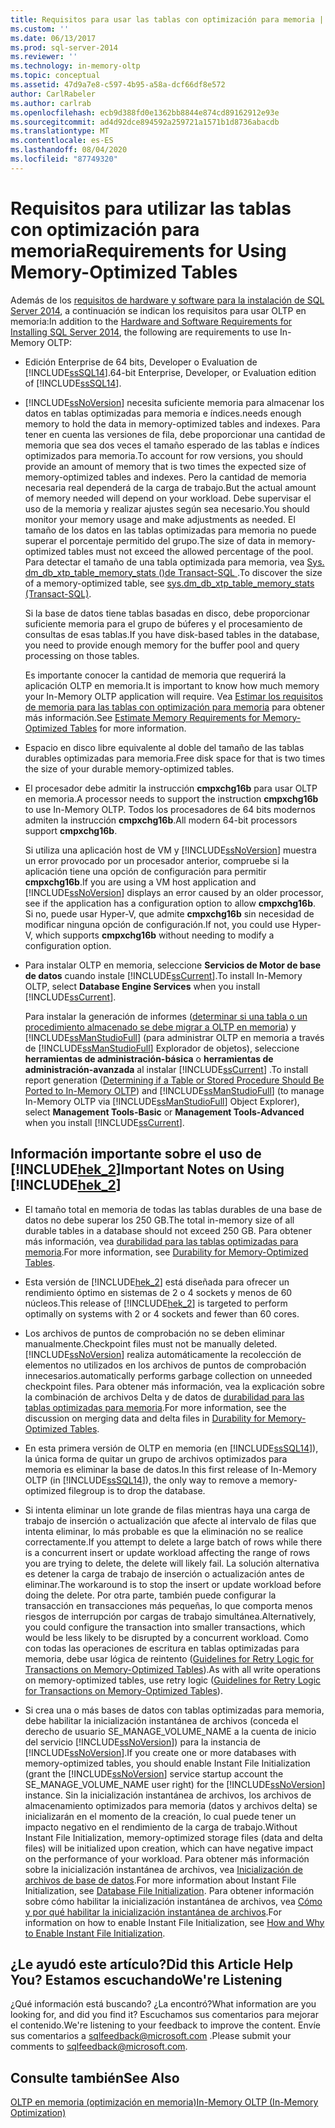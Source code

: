 ```yaml
---
title: Requisitos para usar las tablas con optimización para memoria | Microsoft Docs
ms.custom: ''
ms.date: 06/13/2017
ms.prod: sql-server-2014
ms.reviewer: ''
ms.technology: in-memory-oltp
ms.topic: conceptual
ms.assetid: 47d9a7e8-c597-4b95-a58a-dcf66df8e572
author: CarlRabeler
ms.author: carlrab
ms.openlocfilehash: ecb9d388fd0e1362bb8844e874cd89162912e93e
ms.sourcegitcommit: ad4d92dce894592a259721a1571b1d8736abacdb
ms.translationtype: MT
ms.contentlocale: es-ES
ms.lasthandoff: 08/04/2020
ms.locfileid: "87749320"
---
```

# <a name="requirements-for-using-memory-optimized-tables"></a><span data-ttu-id="24110-102">Requisitos para utilizar las tablas con optimización para memoria</span><span class="sxs-lookup"><span data-stu-id="24110-102">Requirements for Using Memory-Optimized Tables</span></span>
  <span data-ttu-id="24110-103">Además de los [requisitos de hardware y software para la instalación de SQL Server 2014](../../sql-server/install/hardware-and-software-requirements-for-installing-sql-server.md), a continuación se indican los requisitos para usar OLTP en memoria:</span><span class="sxs-lookup"><span data-stu-id="24110-103">In addition to the [Hardware and Software Requirements for Installing SQL Server 2014](../../sql-server/install/hardware-and-software-requirements-for-installing-sql-server.md), the following are requirements to use In-Memory OLTP:</span></span>  
  
-   <span data-ttu-id="24110-104">Edición Enterprise de 64 bits, Developer o Evaluation de [!INCLUDE[ssSQL14](../../includes/sssql14-md.md)].</span><span class="sxs-lookup"><span data-stu-id="24110-104">64-bit Enterprise, Developer, or Evaluation edition of [!INCLUDE[ssSQL14](../../includes/sssql14-md.md)].</span></span>  
  
-   [!INCLUDE[ssNoVersion](../../includes/ssnoversion-md.md)] <span data-ttu-id="24110-105">necesita suficiente memoria para almacenar los datos en tablas optimizadas para memoria e índices.</span><span class="sxs-lookup"><span data-stu-id="24110-105">needs enough memory to hold the data in memory-optimized tables and indexes.</span></span> <span data-ttu-id="24110-106">Para tener en cuenta las versiones de fila, debe proporcionar una cantidad de memoria que sea dos veces el tamaño esperado de las tablas e índices optimizados para memoria.</span><span class="sxs-lookup"><span data-stu-id="24110-106">To account for row versions, you should provide an amount of memory that is two times the expected size of memory-optimized tables and indexes.</span></span> <span data-ttu-id="24110-107">Pero la cantidad de memoria necesaria real dependerá de la carga de trabajo.</span><span class="sxs-lookup"><span data-stu-id="24110-107">But the actual amount of memory needed will depend on your workload.</span></span> <span data-ttu-id="24110-108">Debe supervisar el uso de la memoria y realizar ajustes según sea necesario.</span><span class="sxs-lookup"><span data-stu-id="24110-108">You should monitor your memory usage and make adjustments as needed.</span></span> <span data-ttu-id="24110-109">El tamaño de los datos en las tablas optimizadas para memoria no puede superar el porcentaje permitido del grupo.</span><span class="sxs-lookup"><span data-stu-id="24110-109">The size of data in memory-optimized tables must not exceed the allowed percentage of the pool.</span></span> <span data-ttu-id="24110-110">Para detectar el tamaño de una tabla optimizada para memoria, vea [Sys. dm_db_xtp_table_memory_stats &#40;&#41;de Transact-SQL ](/sql/relational-databases/system-dynamic-management-views/sys-dm-db-xtp-table-memory-stats-transact-sql).</span><span class="sxs-lookup"><span data-stu-id="24110-110">To discover the size of a memory-optimized table, see [sys.dm_db_xtp_table_memory_stats &#40;Transact-SQL&#41;](/sql/relational-databases/system-dynamic-management-views/sys-dm-db-xtp-table-memory-stats-transact-sql).</span></span>  
  
     <span data-ttu-id="24110-111">Si la base de datos tiene tablas basadas en disco, debe proporcionar suficiente memoria para el grupo de búferes y el procesamiento de consultas de esas tablas.</span><span class="sxs-lookup"><span data-stu-id="24110-111">If you have disk-based tables in the database, you need to provide enough memory for the buffer pool and query processing on those tables.</span></span>  
  
     <span data-ttu-id="24110-112">Es importante conocer la cantidad de memoria que requerirá la aplicación OLTP en memoria.</span><span class="sxs-lookup"><span data-stu-id="24110-112">It is important to know how much memory your In-Memory OLTP application will require.</span></span> <span data-ttu-id="24110-113">Vea [Estimar los requisitos de memoria para las tablas con optimización para memoria](memory-optimized-tables.md) para obtener más información.</span><span class="sxs-lookup"><span data-stu-id="24110-113">See [Estimate Memory Requirements for Memory-Optimized Tables](memory-optimized-tables.md) for more information.</span></span>  
  
-   <span data-ttu-id="24110-114">Espacio en disco libre equivalente al doble del tamaño de las tablas durables optimizadas para memoria.</span><span class="sxs-lookup"><span data-stu-id="24110-114">Free disk space for that is two times the size of your durable memory-optimized tables.</span></span>  
  
-   <span data-ttu-id="24110-115">El procesador debe admitir la instrucción **cmpxchg16b** para usar OLTP en memoria.</span><span class="sxs-lookup"><span data-stu-id="24110-115">A processor needs to support the instruction **cmpxchg16b** to use In-Memory OLTP.</span></span> <span data-ttu-id="24110-116">Todos los procesadores de 64 bits modernos admiten la instrucción **cmpxchg16b**.</span><span class="sxs-lookup"><span data-stu-id="24110-116">All modern 64-bit processors support **cmpxchg16b**.</span></span>  
  
     <span data-ttu-id="24110-117">Si utiliza una aplicación host de VM y [!INCLUDE[ssNoVersion](../../includes/ssnoversion-md.md)] muestra un error provocado por un procesador anterior, compruebe si la aplicación tiene una opción de configuración para permitir **cmpxchg16b**.</span><span class="sxs-lookup"><span data-stu-id="24110-117">If you are using a VM host application and [!INCLUDE[ssNoVersion](../../includes/ssnoversion-md.md)] displays an error caused by an older processor, see if the application has a configuration option to allow **cmpxchg16b**.</span></span> <span data-ttu-id="24110-118">Si no, puede usar Hyper-V, que admite **cmpxchg16b** sin necesidad de modificar ninguna opción de configuración.</span><span class="sxs-lookup"><span data-stu-id="24110-118">If not, you could use Hyper-V, which supports **cmpxchg16b** without needing to modify a configuration option.</span></span>  
  
-   <span data-ttu-id="24110-119">Para instalar OLTP en memoria, seleccione **Servicios de Motor de base de datos** cuando instale [!INCLUDE[ssCurrent](../../../includes/sscurrent-md.md)].</span><span class="sxs-lookup"><span data-stu-id="24110-119">To install In-Memory OLTP, select **Database Engine Services** when you install [!INCLUDE[ssCurrent](../../../includes/sscurrent-md.md)].</span></span>  
  
     <span data-ttu-id="24110-120">Para instalar la generación de informes ([determinar si una tabla o un procedimiento almacenado se debe migrar a OLTP en memoria](determining-if-a-table-or-stored-procedure-should-be-ported-to-in-memory-oltp.md)) y [!INCLUDE[ssManStudioFull](../../../includes/ssmanstudiofull-md.md)] (para administrar OLTP en memoria a través de [!INCLUDE[ssManStudioFull](../../../includes/ssmanstudiofull-md.md)] Explorador de objetos), seleccione **herramientas de administración-básica** o **herramientas de administración-avanzada** al instalar [!INCLUDE[ssCurrent](../../../includes/sscurrent-md.md)] .</span><span class="sxs-lookup"><span data-stu-id="24110-120">To install report generation ([Determining if a Table or Stored Procedure Should Be Ported to In-Memory OLTP](determining-if-a-table-or-stored-procedure-should-be-ported-to-in-memory-oltp.md)) and [!INCLUDE[ssManStudioFull](../../../includes/ssmanstudiofull-md.md)] (to manage In-Memory OLTP via [!INCLUDE[ssManStudioFull](../../../includes/ssmanstudiofull-md.md)] Object Explorer), select **Management Tools-Basic** or **Management Tools-Advanced** when you install [!INCLUDE[ssCurrent](../../../includes/sscurrent-md.md)].</span></span>  
  
## <a name="important-notes-on-using-hek_2"></a><span data-ttu-id="24110-121">Información importante sobre el uso de [!INCLUDE[hek_2](../../../includes/hek-2-md.md)]</span><span class="sxs-lookup"><span data-stu-id="24110-121">Important Notes on Using [!INCLUDE[hek_2](../../../includes/hek-2-md.md)]</span></span>  
  
-   <span data-ttu-id="24110-122">El tamaño total en memoria de todas las tablas durables de una base de datos no debe superar los 250 GB.</span><span class="sxs-lookup"><span data-stu-id="24110-122">The total in-memory size of all durable tables in a database should not exceed 250 GB.</span></span> <span data-ttu-id="24110-123">Para obtener más información, vea [durabilidad para las tablas optimizadas para memoria](durability-for-memory-optimized-tables.md).</span><span class="sxs-lookup"><span data-stu-id="24110-123">For more information, see [Durability for Memory-Optimized Tables](durability-for-memory-optimized-tables.md).</span></span>  
  
-   <span data-ttu-id="24110-124">Esta versión de [!INCLUDE[hek_2](../../../includes/hek-2-md.md)] está diseñada para ofrecer un rendimiento óptimo en sistemas de 2 o 4 sockets y menos de 60 núcleos.</span><span class="sxs-lookup"><span data-stu-id="24110-124">This release of [!INCLUDE[hek_2](../../../includes/hek-2-md.md)] is targeted to perform optimally on systems with 2 or 4 sockets and fewer than 60 cores.</span></span>  
  
-   <span data-ttu-id="24110-125">Los archivos de puntos de comprobación no se deben eliminar manualmente.</span><span class="sxs-lookup"><span data-stu-id="24110-125">Checkpoint files must not be manually deleted.</span></span> [!INCLUDE[ssNoVersion](../../includes/ssnoversion-md.md)] <span data-ttu-id="24110-126">realiza automáticamente la recolección de elementos no utilizados en los archivos de puntos de comprobación innecesarios.</span><span class="sxs-lookup"><span data-stu-id="24110-126">automatically performs garbage collection on unneeded checkpoint files.</span></span> <span data-ttu-id="24110-127">Para obtener más información, vea la explicación sobre la combinación de archivos Delta y de datos de [durabilidad para las tablas optimizadas para memoria](durability-for-memory-optimized-tables.md).</span><span class="sxs-lookup"><span data-stu-id="24110-127">For more information, see the discussion on merging data and delta files in [Durability for Memory-Optimized Tables](durability-for-memory-optimized-tables.md).</span></span>  
  
-   <span data-ttu-id="24110-128">En esta primera versión de OLTP en memoria (en [!INCLUDE[ssSQL14](../../includes/sssql14-md.md)]), la única forma de quitar un grupo de archivos optimizados para memoria es eliminar la base de datos.</span><span class="sxs-lookup"><span data-stu-id="24110-128">In this first release of In-Memory OLTP (in [!INCLUDE[ssSQL14](../../includes/sssql14-md.md)]), the only way to remove a memory-optimized filegroup is to drop the database.</span></span>  
  
-   <span data-ttu-id="24110-129">Si intenta eliminar un lote grande de filas mientras haya una carga de trabajo de inserción o actualización que afecte al intervalo de filas que intenta eliminar, lo más probable es que la eliminación no se realice correctamente.</span><span class="sxs-lookup"><span data-stu-id="24110-129">If you attempt to delete a large batch of rows while there is a concurrent insert or update workload affecting the range of rows you are trying to delete, the delete will likely fail.</span></span> <span data-ttu-id="24110-130">La solución alternativa es detener la carga de trabajo de inserción o actualización antes de eliminar.</span><span class="sxs-lookup"><span data-stu-id="24110-130">The workaround is to stop the insert or update workload before doing the delete.</span></span> <span data-ttu-id="24110-131">Por otra parte, también puede configurar la transacción en transacciones más pequeñas, lo que comporta menos riesgos de interrupción por cargas de trabajo simultánea.</span><span class="sxs-lookup"><span data-stu-id="24110-131">Alternatively, you could configure the transaction into smaller transactions, which would be less likely to be disrupted by a concurrent workload.</span></span> <span data-ttu-id="24110-132">Como con todas las operaciones de escritura en tablas optimizadas para memoria, debe usar lógica de reintento ([Guidelines for Retry Logic for Transactions on Memory-Optimized Tables](../../database-engine/guidelines-for-retry-logic-for-transactions-on-memory-optimized-tables.md)).</span><span class="sxs-lookup"><span data-stu-id="24110-132">As with all write operations on memory-optimized tables, use retry logic ([Guidelines for Retry Logic for Transactions on Memory-Optimized Tables](../../database-engine/guidelines-for-retry-logic-for-transactions-on-memory-optimized-tables.md)).</span></span>  
  
-   <span data-ttu-id="24110-133">Si crea una o más bases de datos con tablas optimizadas para memoria, debe habilitar la inicialización instantánea de archivos (conceda el derecho de usuario SE_MANAGE_VOLUME_NAME a la cuenta de inicio del servicio [!INCLUDE[ssNoVersion](../../includes/ssnoversion-md.md)]) para la instancia de [!INCLUDE[ssNoVersion](../../includes/ssnoversion-md.md)].</span><span class="sxs-lookup"><span data-stu-id="24110-133">If you create one or more databases with memory-optimized tables, you should enable Instant File Initialization (grant the [!INCLUDE[ssNoVersion](../../includes/ssnoversion-md.md)] service startup account the SE_MANAGE_VOLUME_NAME user right) for the [!INCLUDE[ssNoVersion](../../includes/ssnoversion-md.md)] instance.</span></span> <span data-ttu-id="24110-134">Sin la inicialización instantánea de archivos, los archivos de almacenamiento optimizados para memoria (datos y archivos delta) se inicializarán en el momento de la creación, lo cual puede tener un impacto negativo en el rendimiento de la carga de trabajo.</span><span class="sxs-lookup"><span data-stu-id="24110-134">Without Instant File Initialization, memory-optimized storage files (data and delta files) will be initialized upon creation, which can have negative impact on the performance of your workload.</span></span> <span data-ttu-id="24110-135">Para obtener más información sobre la inicialización instantánea de archivos, vea [Inicialización de archivos de base de datos](../databases/database-instant-file-initialization.md).</span><span class="sxs-lookup"><span data-stu-id="24110-135">For more information about Instant File Initialization, see [Database File Initialization](../databases/database-instant-file-initialization.md).</span></span> <span data-ttu-id="24110-136">Para obtener información sobre cómo habilitar la inicialización instantánea de archivos, vea [Cómo y por qué habilitar la inicialización instantánea de archivos](https://blogs.msdn.com/b/sql_pfe_blog/archive/2009/12/23/how-and-why-to-enable-instant-file-initialization.aspx).</span><span class="sxs-lookup"><span data-stu-id="24110-136">For information on how to enable Instant File Initialization, see [How and Why to Enable Instant File Initialization](https://blogs.msdn.com/b/sql_pfe_blog/archive/2009/12/23/how-and-why-to-enable-instant-file-initialization.aspx).</span></span>  
  
## <a name="did-this-article-help-you-were-listening"></a><span data-ttu-id="24110-137">¿Le ayudó este artículo?</span><span class="sxs-lookup"><span data-stu-id="24110-137">Did this Article Help You?</span></span> <span data-ttu-id="24110-138">Estamos escuchando</span><span class="sxs-lookup"><span data-stu-id="24110-138">We're Listening</span></span>  
 <span data-ttu-id="24110-139">¿Qué información está buscando? ¿La encontró?</span><span class="sxs-lookup"><span data-stu-id="24110-139">What information are you looking for, and did you find it?</span></span> <span data-ttu-id="24110-140">Escuchamos sus comentarios para mejorar el contenido.</span><span class="sxs-lookup"><span data-stu-id="24110-140">We're listening to your feedback to improve the content.</span></span> <span data-ttu-id="24110-141">Envíe sus comentarios a [sqlfeedback@microsoft.com](mailto:sqlfeedback@microsoft.com?subject=Your%20feedback%20about%20the%20Requirements%20for%20Using%20Memory-Optimized%20Tables%20page) .</span><span class="sxs-lookup"><span data-stu-id="24110-141">Please submit your comments to [sqlfeedback@microsoft.com](mailto:sqlfeedback@microsoft.com?subject=Your%20feedback%20about%20the%20Requirements%20for%20Using%20Memory-Optimized%20Tables%20page).</span></span>  
  
## <a name="see-also"></a><span data-ttu-id="24110-142">Consulte también</span><span class="sxs-lookup"><span data-stu-id="24110-142">See Also</span></span>  
 [<span data-ttu-id="24110-143">OLTP en memoria &#40;optimización en memoria&#41;</span><span class="sxs-lookup"><span data-stu-id="24110-143">In-Memory OLTP &#40;In-Memory Optimization&#41;</span></span>](in-memory-oltp-in-memory-optimization.md)  
  
  
